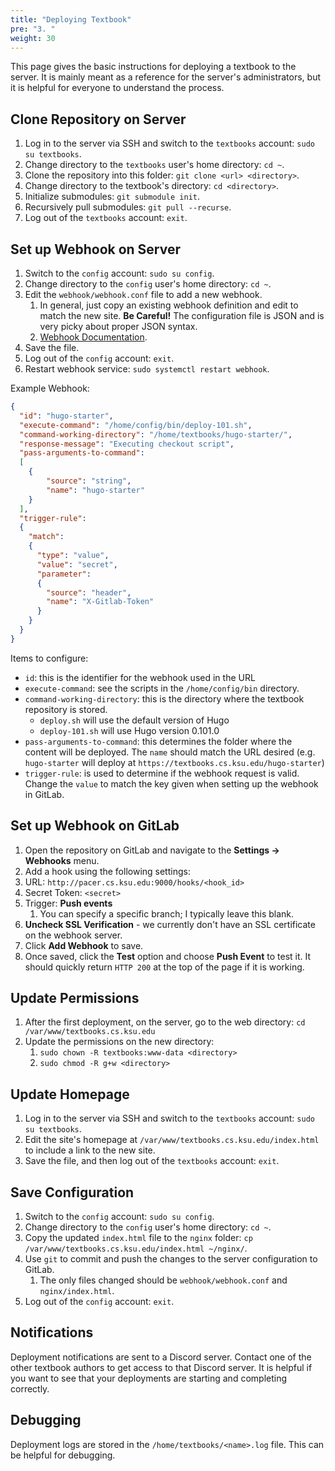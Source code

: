 ```yaml
---
title: "Deploying Textbook"
pre: "3. "
weight: 30
---
```


This page gives the basic instructions for deploying a textbook to the server. It is mainly meant as a reference for the server's administrators, but it is helpful for everyone to understand the process.

## Clone Repository on Server

1. Log in to the server via SSH and switch to the `textbooks` account: `sudo su textbooks`.
2. Change directory to the `textbooks` user's home directory: `cd ~`.
3. Clone the repository into this folder: `git clone <url> <directory>`.
4. Change directory to the textbook's directory: `cd <directory>`.
5. Initialize submodules: `git submodule init`.
6. Recursively pull submodules: `git pull --recurse`.
7. Log out of the `textbooks` account: `exit`.

## Set up Webhook on Server

1. Switch to the `config` account: `sudo su config`.
2. Change directory to the `config` user's home directory: `cd ~`.
3. Edit the `webhook/webhook.conf` file to add a new webhook.
    1. In general, just copy an existing webhook definition and edit to match the new site. **Be Careful!** The configuration file is JSON and is very picky about proper JSON syntax.
    1. [Webhook Documentation](https://github.com/adnanh/webhook).
4. Save the file.
5. Log out of the `config` account: `exit`.
6. Restart webhook service: `sudo systemctl restart webhook`.

Example Webhook:

```json
{
  "id": "hugo-starter",
  "execute-command": "/home/config/bin/deploy-101.sh",
  "command-working-directory": "/home/textbooks/hugo-starter/",
  "response-message": "Executing checkout script",
  "pass-arguments-to-command":
  [
    {
        "source": "string",
        "name": "hugo-starter"
    }
  ],
  "trigger-rule":
  {
    "match":
    {
      "type": "value",
      "value": "secret",
      "parameter":
      {
        "source": "header",
        "name": "X-Gitlab-Token"
      }
    }
  }
}
```

Items to configure:

* `id`: this is the identifier for the webhook used in the URL
* `execute-command`: see the scripts in the `/home/config/bin` directory. 
* `command-working-directory`: this is the directory where the textbook repository is stored.
  * `deploy.sh` will use the default version of Hugo
  * `deploy-101.sh` will use Hugo version 0.101.0
* `pass-arguments-to-command`: this determines the folder where the content will be deployed. The `name` should match the URL desired (e.g. `hugo-starter` will deploy at `https://textbooks.cs.ksu.edu/hugo-starter`)
* `trigger-rule`: is used to determine if the webhook request is valid. Change the `value` to match the key given when setting up the webhook in GitLab. 

## Set up Webhook on GitLab

1. Open the repository on GitLab and navigate to the **Settings -> Webhooks** menu.
2. Add a hook using the following settings:
  1. URL: `http://pacer.cs.ksu.edu:9000/hooks/<hook_id>`
  2. Secret Token: `<secret>`
  3. Trigger: **Push events**
     1. You can specify a specific branch; I typically leave this blank. 
  4. **Uncheck SSL Verification** - we currently don't have an SSL certificate on the webhook server.
3. Click **Add Webhook** to save. 
4. Once saved, click the **Test** option and choose **Push Event** to test it. It should quickly return `HTTP 200` at the top of the page if it is working.

## Update Permissions

1. After the first deployment, on the server, go to the web directory: `cd /var/www/textbooks.cs.ksu.edu`
2. Update the permissions on the new directory:
    1. `sudo chown -R textbooks:www-data <directory>`
    1. `sudo chmod -R g+w <directory>`

## Update Homepage

1. Log in to the server via SSH and switch to the `textbooks` account: `sudo su textbooks`.
2. Edit the site's homepage at `/var/www/textbooks.cs.ksu.edu/index.html` to include a link to the new site. 
3. Save the file, and then log out of the `textbooks` account: `exit`.

## Save Configuration

1. Switch to the `config` account: `sudo su config`.
2. Change directory to the `config` user's home directory: `cd ~`.
3. Copy the updated `index.html` file to the `nginx` folder: `cp /var/www/textbooks.cs.ksu.edu/index.html ~/nginx/`.
4. Use `git` to commit and push the changes to the server configuration to GitLab.
    1. The only files changed should be `webhook/webhook.conf` and `nginx/index.html`. 
5. Log out of the `config` account: `exit`.

## Notifications

Deployment notifications are sent to a Discord server. Contact one of the other textbook authors to get access to that Discord server. It is helpful if you want to see that your deployments are starting and completing correctly.

## Debugging

Deployment logs are stored in the `/home/textbooks/<name>.log` file. This can be helpful for debugging. 